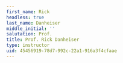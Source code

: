 ```yaml
---
first_name: Rick
headless: true
last_name: Danheiser
middle_initial: ''
salutation: Prof.
title: Prof. Rick Danheiser
type: instructor
uid: 45456919-78d7-992c-22a1-916a3f4cfaae
---
```

